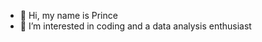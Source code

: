 - 👋 Hi, my name is Prince 
- 👀 I’m interested in coding and a data analysis enthusiast



<!---
SnrOP/SnrOP is a ✨ special ✨ repository because its `README.md` (this file) appears on your GitHub profile.
You can click the Preview link to take a look at your changes.
--->
